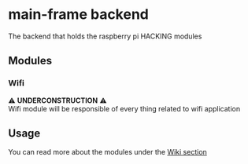 # main-frame backend
The backend that holds the raspberry pi HACKING modules

## Modules

### Wifi
:warning: __UNDERCONSTRUCTION__ :warning:\
Wifi module will be responsible of every thing related to wifi application 

## Usage
You can read more about the modules under the [Wiki section](https://github.com/Heck-in-PI/main-frame-backend/wiki/About)
